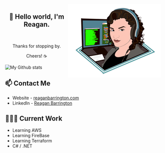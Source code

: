 <br>
<img align="right" src="https://raw.githubusercontent.com/ReBarrington/ReBarrington/master/imgs/reagan_code.png" width="300" height="238" padding-top="10" alt="Reagan">

<h2 align="center"> 👋 Hello world, I'm Reagan. </h2>
<br>

<p align="center">
Thanks for stopping by. </p>
<p align="center"> Cheers! ☕ </p>

![My Github stats](https://github-readme-stats.vercel.app/api?username=ReBarrington&title_color=58A6FF&icon_color=8B949E&text_color=8B949E&bg_color=0D1117&show_icons=true)


## 📫 Contact Me
- Website - [reaganbarrington.com](https://reaganbarrington.com)
- LinkedIn - [Reagan Barrington](https://in.linkedin.com/in/reaganbarrington)

## 👩🏻‍💻 Current Work
- Learning AWS
- Learning FireBase
- Learning Terraform
- C# / .NET


<!--
**ReBarrington/ReBarrington** is a ✨ _special_ ✨ repository because its `README.md` (this file) appears on your GitHub profile.

Here are some ideas to get you started:

- 🔭 I’m currently working on ...
- 🌱 I’m currently learning ...
- 👯 I’m looking to collaborate on ...
- 🤔 I’m looking for help with ...
- 💬 Ask me about ...
- 📫 How to reach me: ...
- 😄 Pronouns: ...
- ⚡ Fun fact: ...
-->
